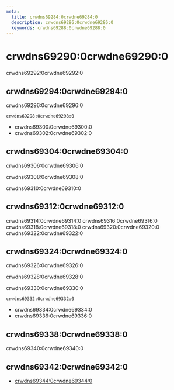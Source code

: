 ```yaml
---
meta:
  title: crwdns69284:0crwdne69284:0
  description: crwdns69286:0crwdne69286:0
  keywords: crwdns69288:0crwdne69288:0
---
```


# crwdns69290:0crwdne69290:0
crwdns69292:0crwdne69292:0

<entry-ad />

## crwdns69294:0crwdne69294:0
crwdns69296:0crwdne69296:0

`crwdns69298:0crwdne69298:0`
- crwdns69300:0crwdne69300:0
- crwdns69302:0crwdne69302:0


## crwdns69304:0crwdne69304:0
crwdns69306:0crwdne69306:0

  crwdns69308:0crwdne69308:0

  crwdns69310:0crwdne69310:0

## crwdns69312:0crwdne69312:0
crwdns69314:0crwdne69314:0
<alert type="success">crwdns69316:0crwdne69316:0</alert>
<alert type="info">crwdns69318:0crwdne69318:0</alert>
<alert type="warning">crwdns69320:0crwdne69320:0</alert>
<alert type="error">crwdns69322:0crwdne69322:0</alert>

## crwdns69324:0crwdne69324:0
crwdns69326:0crwdne69326:0

  crwdns69328:0crwdne69328:0

  crwdns69330:0crwdne69330:0

  `crwdns69332:0crwdne69332:0`
  - crwdns69334:0crwdne69334:0
  - crwdns69336:0crwdne69336:0

## crwdns69338:0crwdne69338:0
crwdns69340:0crwdne69340:0

## crwdns69342:0crwdne69342:0
  - [crwdns69344:0crwdne69344:0]()

<backmatter />
